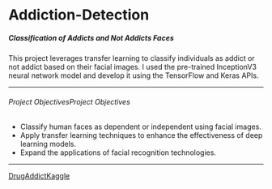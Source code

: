 # Addiction-Detection
##### Classification of Addicts and Not Addicts Faces
This project leverages transfer learning to classify individuals as addict or not addict based on their facial images. I used the pre-trained InceptionV3 neural network model and develop it using the TensorFlow and Keras APIs.

------------


###### Project ObjectivesProject Objectives
- Classify human faces as dependent or independent using facial images.
- Apply transfer learning techniques to enhance the effectiveness of deep learning models.
- Expand the applications of facial recognition technologies.


------------
[DrugAddictKaggle](http://https://www.kaggle.com/datasets/sujaykapadnis/drug-addicted-or-not-classification "DrugAddictKaggle")

